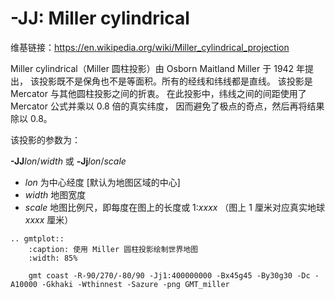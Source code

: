 # -JJ: Miller cylindrical

维基链接：<https://en.wikipedia.org/wiki/Miller_cylindrical_projection>

Miller cylindrical（Miller 圆柱投影）由 Osborn Maitland Miller 于 1942 年提出，
该投影既不是保角也不是等面积。所有的经线和纬线都是直线。
该投影是 Mercator 与其他圆柱投影之间的折衷。
在此投影中，纬线之间的间距使用了 Mercator 公式并乘以 0.8 倍的真实纬度，
因而避免了极点的奇点，然后再将结果除以 0.8。

该投影的参数为：

**-JJ***lon*/*width*
或
**-Jj***lon*/*scale*

- *lon* 为中心经度 \[默认为地图区域的中心\]
- *width* 地图宽度
- *scale* 地图比例尺，即每度在图上的长度或 1:*xxxx* （图上 1 厘米对应真实地球 *xxxx* 厘米）

```{eval-rst}
.. gmtplot::
    :caption: 使用 Miller 圆柱投影绘制世界地图
    :width: 85%

    gmt coast -R-90/270/-80/90 -Jj1:400000000 -Bx45g45 -By30g30 -Dc -A10000 -Gkhaki -Wthinnest -Sazure -png GMT_miller
```
